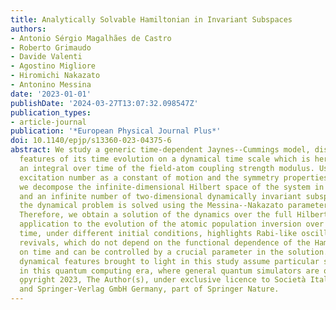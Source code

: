 ```yaml
---
title: Analytically Solvable Hamiltonian in Invariant Subspaces
authors:
- Antonio Sérgio Magalhães de Castro
- Roberto Grimaudo
- Davide Valenti
- Agostino Migliore
- Hiromichi Nakazato
- Antonino Messina
date: '2023-01-01'
publishDate: '2024-03-27T13:07:32.098547Z'
publication_types:
- article-journal
publication: '*European Physical Journal Plus*'
doi: 10.1140/epjp/s13360-023-04375-6
abstract: We study a generic time-dependent Jaynes--Cummings model, discovering universal
  features of its time evolution on a dynamical time scale which is here defined as
  an integral over time of the field-atom coupling strength modulus. Using the total
  excitation number as a constant of motion and the symmetry properties of the Hamiltonian,
  we decompose the infinite-dimensional Hilbert space of the system in a one-dimensional
  and an infinite number of two-dimensional dynamically invariant subspaces, in which
  the dynamical problem is solved using the Messina--Nakazato parameterization method.
  Therefore, we obtain a solution of the dynamics over the full Hilbert space. Its
  application to the evolution of the atomic population inversion over the dynamical
  time, under different initial conditions, highlights Rabi-like oscillations and
  revivals, which do not depend on the functional dependence of the Hamiltonian parameters
  on time and can be controlled by a crucial parameter in the solution. The universal
  dynamical features brought to light in this study assume particular significance
  in this quantum computing era, where general quantum simulators are of great use.
  o̧pyright 2023, The Author(s), under exclusive licence to Società Italiana di Fisica
  and Springer-Verlag GmbH Germany, part of Springer Nature.
---
```

